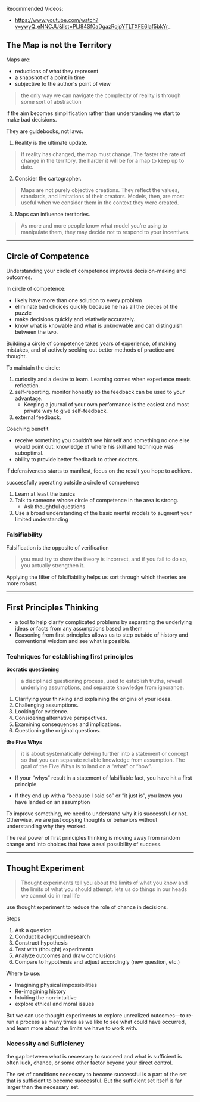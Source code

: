 Recommended Videos:
- https://www.youtube.com/watch?v=ywyQ_eNNCJU&list=PLI84Sf0aDgazRojpYTLTXFE6Iaf5bkYr_

## The Map is not the Territory

Maps are:
- reductions of what they represent
- a snapshot of a point in time
- subjective to the author's point of view

> the only way we can navigate the complexity of reality is through some sort of abstraction

if the aim becomes simplification rather than understanding we start to make bad decisions.

They are guidebooks, not laws.

1. Reality is the ultimate update.
> If reality has changed, the map must change.
> The faster the rate of change in the territory, the harder it will be for a map to keep up to date.
2. Consider the cartographer.
> Maps are not purely objective creations. They reflect the values, standards, and limitations of their creators.
> Models, then, are most useful when we consider them in the context they were created.
3. Maps can influence territories.
> As more and more people know what model you’re using to manipulate them, they may decide not to respond to your incentives.

----

## Circle of Competence

Understanding your circle of competence improves decision-making and outcomes.

In circle of competence:
* likely have more than one solution to every problem
* eliminate bad choices quickly because he has all the pieces of the puzzle
* make decisions quickly and relatively accurately.
* know what is knowable and what is unknowable and can distinguish between the two.

Building a circle of competence takes years of experience, of making mistakes, and of actively seeking out better methods of practice and thought.

To maintain the circle:
1. curiosity and a desire to learn. Learning comes when experience meets reflection.
2. self-reporting. monitor honestly so the feedback can be used to your advantage. 
   * Keeping a journal of your own performance is the easiest and most private way to give self-feedback. 
3. external feedback. 

Coaching benefit
- receive something you couldn’t see himself and something no one else would point out: knowledge of where his skill and technique was suboptimal.
- ability to provide better feedback to other doctors.

if defensiveness starts to manifest, focus on the result you hope to achieve.

successfully operating outside a circle of competence
1. Learn at least the basics
2. Talk to someone whose circle of competence in the area is strong.
   * Ask thoughtful questions
3. Use a broad understanding of the basic mental models to augment your limited understanding

### Falsifiability

Falsification is the opposite of verification
> you must try to show the theory is incorrect, and if you fail to do so, you actually strengthen it.

Applying the filter of falsifiability helps us sort through which theories are more robust.

----

## First Principles Thinking

* a tool to help clarify complicated problems by separating the underlying ideas or facts from any assumptions based on them
* Reasoning from first principles allows us to step outside of history and conventional wisdom and see what is possible.

### Techniques for establishing first principles

**Socratic questioning**
> a disciplined questioning process, used to establish truths, reveal underlying assumptions, and separate knowledge from ignorance.
1. Clarifying your thinking and explaining the origins of your ideas.
2. Challenging assumptions.
3. Looking for evidence.
4. Considering alternative perspectives.
5. Examining consequences and implications.
6. Questioning the original questions.

**the Five Whys**
> it is about systematically delving further into a statement or concept so that you can separate reliable knowledge from assumption.
> The goal of the Five Whys is to land on a “what” or “how”.
+ If your “whys” result in a statement of falsifiable fact, you have hit a first principle. 
- If they end up with a “because I said so” or ”it just is”, you know you have landed on an assumption

To improve something, we need to understand why it is successful or not. Otherwise, we are just copying thoughts or behaviors without understanding why they worked. 

The real power of first principles thinking is moving away from random change and into choices that have a real possibility of success.

----

## Thought Experiment
> Thought experiments tell you about the limits of what you know and the limits of what you should attempt.
> lets us do things in our heads we cannot do in real life

use thought experiment to reduce the role of chance in decisions.

Steps
1. Ask a question
2. Conduct background research
3. Construct hypothesis
4. Test with (thought) experiments
5. Analyze outcomes and draw conclusions
6. Compare to hypothesis and adjust accordingly (new question, etc.)

Where to use:
* Imagining physical impossibilities
* Re-imagining history
* Intuiting the non-intuitive
* explore ethical and moral issues

But we can use thought experiments to explore unrealized outcomes—to re-run a process as many times as we like to see what could have occurred, and learn more about the limits we have to work with.

### Necessity and Sufficiency

the gap between what is necessary to succeed and what is sufficient is often luck, chance, or some other factor beyond your direct control.

The set of conditions necessary to become successful is a part of the set that is sufficient to become successful. But the sufficient set itself is far larger than the necessary set.

----
